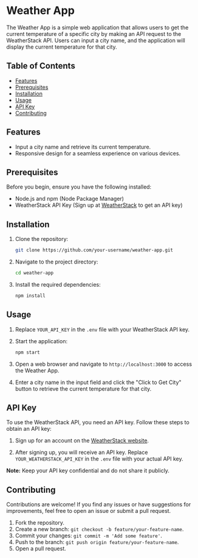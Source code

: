 # Weather App

The Weather App is a simple web application that allows users to get the current temperature of a specific city by making an API request to the WeatherStack API. Users can input a city name, and the application will display the current temperature for that city.

## Table of Contents

- [Features](#features)
- [Prerequisites](#prerequisites)
- [Installation](#installation)
- [Usage](#usage)
- [API Key](#api-key)
- [Contributing](#contributing)


## Features

- Input a city name and retrieve its current temperature.
- Responsive design for a seamless experience on various devices.

## Prerequisites

Before you begin, ensure you have the following installed:

- Node.js and npm (Node Package Manager)
- WeatherStack API Key (Sign up at [WeatherStack](https://weatherstack.com/) to get an API key)

## Installation

1. Clone the repository:

   ```bash
   git clone https://github.com/your-username/weather-app.git
   ```

2. Navigate to the project directory:

   ```bash
   cd weather-app
   ```

3. Install the required dependencies:

   ```bash
   npm install
   ```

## Usage

1. Replace `YOUR_API_KEY` in the `.env` file with your WeatherStack API key.

2. Start the application:

   ```bash
   npm start
   ```

3. Open a web browser and navigate to `http://localhost:3000` to access the Weather App.

4. Enter a city name in the input field and click the "Click to Get City" button to retrieve the current temperature for that city.

## API Key

To use the WeatherStack API, you need an API key. Follow these steps to obtain an API key:

1. Sign up for an account on the [WeatherStack website](https://weatherstack.com/).

2. After signing up, you will receive an API key. Replace `YOUR_WEATHERSTACK_API_KEY` in the `.env` file with your actual API key.

**Note:** Keep your API key confidential and do not share it publicly.

## Contributing

Contributions are welcome! If you find any issues or have suggestions for improvements, feel free to open an issue or submit a pull request.

1. Fork the repository.
2. Create a new branch: `git checkout -b feature/your-feature-name`.
3. Commit your changes: `git commit -m 'Add some feature'`.
4. Push to the branch: `git push origin feature/your-feature-name`.
5. Open a pull request.
